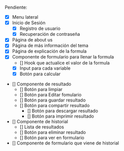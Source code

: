 Pendiente:

-   [x] Menu lateral
-   [x] Inicio de Sesión
    -   [x] Registro de usuario
    -   [x] Recuperación de contraseña
-   [x] Página de about us
-   [x] Página de más información del tema
-   [x] Página de explicación de la formula
-   [x] Componente de formulario para llenar la formula
    -   [] Hook que actualice el valor de la formula
    -   [x] Input para cada variable
    -   [x] Botón para calcular
-   [] Componente de resultado
    -   [] Botón para limpiar
    -   [] Botón para Editar fomulario
    -   [] Botón para guardar resultado
    -   [] Botón para compartir resultado
        -   [] Botón para descargar resultado
        -   [] Botón para imprimir resultado
-   [] Componente de historial
    -   [] Lista de resultados
    -   [] Botón para eliminar resultado
    -   [] Botón para ver en formulario
-   [] Componente de formulario que viene de historial
